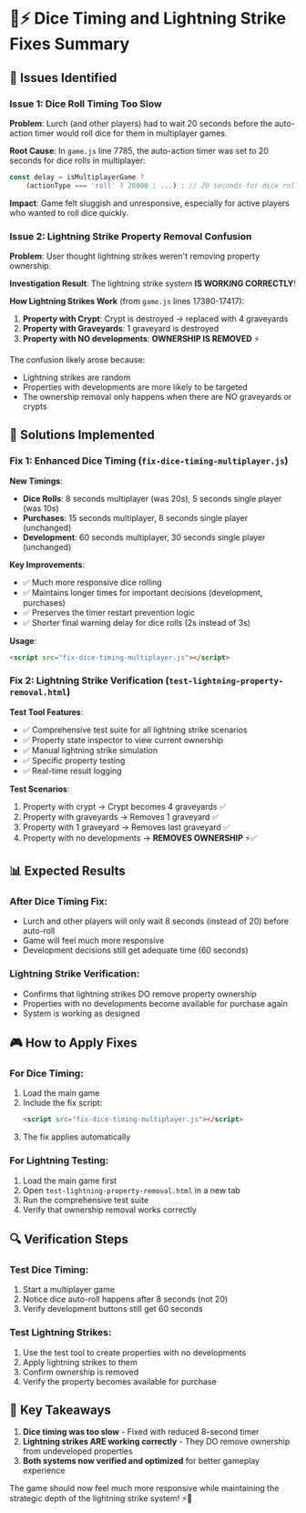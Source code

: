 # 🎲⚡ Dice Timing and Lightning Strike Fixes Summary

## 🚨 Issues Identified

### Issue 1: Dice Roll Timing Too Slow
**Problem**: Lurch (and other players) had to wait 20 seconds before the auto-action timer would roll dice for them in multiplayer games.

**Root Cause**: In `game.js` line 7785, the auto-action timer was set to 20 seconds for dice rolls in multiplayer:
```javascript
const delay = isMultiplayerGame ? 
    (actionType === 'roll' ? 20000 : ...) : // 20 seconds for dice rolls
```

**Impact**: Game felt sluggish and unresponsive, especially for active players who wanted to roll dice quickly.

### Issue 2: Lightning Strike Property Removal Confusion
**Problem**: User thought lightning strikes weren't removing property ownership.

**Investigation Result**: The lightning strike system **IS WORKING CORRECTLY**! 

**How Lightning Strikes Work** (from `game.js` lines 17380-17417):
1. **Property with Crypt**: Crypt is destroyed → replaced with 4 graveyards
2. **Property with Graveyards**: 1 graveyard is destroyed
3. **Property with NO developments**: **OWNERSHIP IS REMOVED** ⚡

The confusion likely arose because:
- Lightning strikes are random
- Properties with developments are more likely to be targeted
- The ownership removal only happens when there are NO graveyards or crypts

## 🔧 Solutions Implemented

### Fix 1: Enhanced Dice Timing (`fix-dice-timing-multiplayer.js`)

**New Timings**:
- **Dice Rolls**: 8 seconds multiplayer (was 20s), 5 seconds single player (was 10s)
- **Purchases**: 15 seconds multiplayer, 8 seconds single player (unchanged)
- **Development**: 60 seconds multiplayer, 30 seconds single player (unchanged)

**Key Improvements**:
- ✅ Much more responsive dice rolling
- ✅ Maintains longer times for important decisions (development, purchases)
- ✅ Preserves the timer restart prevention logic
- ✅ Shorter final warning delay for dice rolls (2s instead of 3s)

**Usage**:
```html
<script src="fix-dice-timing-multiplayer.js"></script>
```

### Fix 2: Lightning Strike Verification (`test-lightning-property-removal.html`)

**Test Tool Features**:
- ✅ Comprehensive test suite for all lightning strike scenarios
- ✅ Property state inspector to view current ownership
- ✅ Manual lightning strike simulation
- ✅ Specific property testing
- ✅ Real-time result logging

**Test Scenarios**:
1. Property with crypt → Crypt becomes 4 graveyards ✅
2. Property with graveyards → Removes 1 graveyard ✅
3. Property with 1 graveyard → Removes last graveyard ✅
4. Property with no developments → **REMOVES OWNERSHIP** ⚡✅

## 📊 Expected Results

### After Dice Timing Fix:
- Lurch and other players will only wait 8 seconds (instead of 20) before auto-roll
- Game will feel much more responsive
- Development decisions still get adequate time (60 seconds)

### Lightning Strike Verification:
- Confirms that lightning strikes DO remove property ownership
- Properties with no developments become available for purchase again
- System is working as designed

## 🎮 How to Apply Fixes

### For Dice Timing:
1. Load the main game
2. Include the fix script:
   ```html
   <script src="fix-dice-timing-multiplayer.js"></script>
   ```
3. The fix applies automatically

### For Lightning Testing:
1. Load the main game first
2. Open `test-lightning-property-removal.html` in a new tab
3. Run the comprehensive test suite
4. Verify that ownership removal works correctly

## 🔍 Verification Steps

### Test Dice Timing:
1. Start a multiplayer game
2. Notice dice auto-roll happens after 8 seconds (not 20)
3. Verify development buttons still get 60 seconds

### Test Lightning Strikes:
1. Use the test tool to create properties with no developments
2. Apply lightning strikes to them
3. Confirm ownership is removed
4. Verify the property becomes available for purchase

## 🎯 Key Takeaways

1. **Dice timing was too slow** - Fixed with reduced 8-second timer
2. **Lightning strikes ARE working correctly** - They DO remove ownership from undeveloped properties
3. **Both systems now verified and optimized** for better gameplay experience

The game should now feel much more responsive while maintaining the strategic depth of the lightning strike system! ⚡🎲
